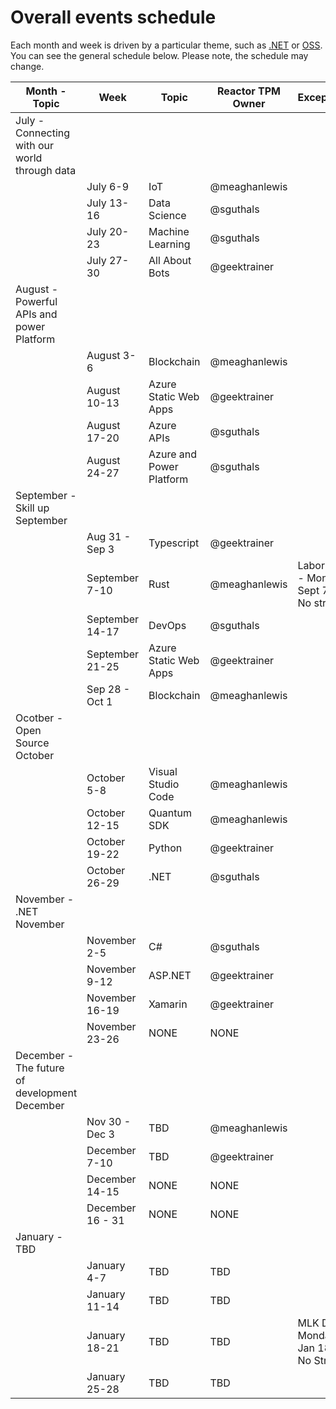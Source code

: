 # Overall events schedule

Each month and week is driven by a particular theme, such as [.NET](https://dotnet.microsoft.com/) or [OSS](https://cloudblogs.microsoft.com/opensource/). You can see the general schedule below. Please note, the schedule may change.

| Month - Topic | Week | Topic | Reactor TPM Owner | Exceptions |
|---------------|------|-------|-------------------|------------|
| July - Connecting with our world through data |  |  |  |  |
|  | July 6-9 | IoT | @meaghanlewis |  |
|  | July 13-16 | Data Science | @sguthals |  |
|  | July 20-23 | Machine Learning | @sguthals |  |
|  | July 27-30 | All About Bots | @geektrainer |  |
| August - Powerful APIs and power Platform |  |  |  |  |
|  | August 3-6 | Blockchain | @meaghanlewis |  |
|  | August 10-13 | Azure Static Web Apps | @geektrainer |  |
|  | August 17-20 | Azure APIs | @sguthals |  |
|  | August 24-27 | Azure and Power Platform | @sguthals |  |
| September - Skill up September |  |  |  |  |
|  | Aug 31 - Sep 3 | Typescript | @geektrainer |  |
|  | September 7-10 | Rust | @meaghanlewis | Labor Day - Monday Sept 7 - No stream |
|  | September 14-17 | DevOps | @sguthals |  |
|  | September 21-25 | Azure Static Web Apps | @geektrainer | |
|  | Sep 28 - Oct 1 | Blockchain | @meaghanlewis |  |
| Ocotber - Open Source October |  |  |  |  |
|  | October 5-8 | Visual Studio Code | @meaghanlewis |  |
|  | October 12-15 | Quantum SDK | @meaghanlewis |  |
|  | October 19-22 | Python | @geektrainer |  |
|  | October 26-29 | .NET | @sguthals |  |
| November - .NET November |  |  |  |  |
|  | November 2-5 | C# | @sguthals |  |
|  | November 9-12 | ASP.NET | @geektrainer |  |
|  | November 16-19 | Xamarin | @geektrainer |  |
|  | November 23-26 | NONE | NONE |  |
| December - The future of development December |  |  |  |  |
|  | Nov 30 - Dec 3 | TBD | @meaghanlewis |  |
|  | December 7-10 | TBD | @geektrainer |  |
|  | December 14-15 | NONE | NONE |  |
|  | December 16 - 31 | NONE | NONE |  |
| January - TBD |  |  |  |  |
|  | January 4-7 | TBD | TBD |  |
|  | January 11-14 | TBD | TBD |  |
|  | January 18-21 | TBD | TBD | MLK Day - Monday Jan 18 - No Stream |
|  | January 25-28 | TBD | TBD |  |
